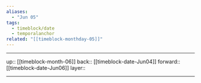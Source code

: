 ```yaml
---
aliases:
  - "Jun 05"
tags:
  - timeblock/date
  - temporalanchor
related: "[[timeblock-monthday-05]]"
---
```




***

up:: [[timeblock-month-06]]
back:: [[timeblock-date-Jun04]]
forward:: [[timeblock-date-Jun06]]
layer:: 

***
